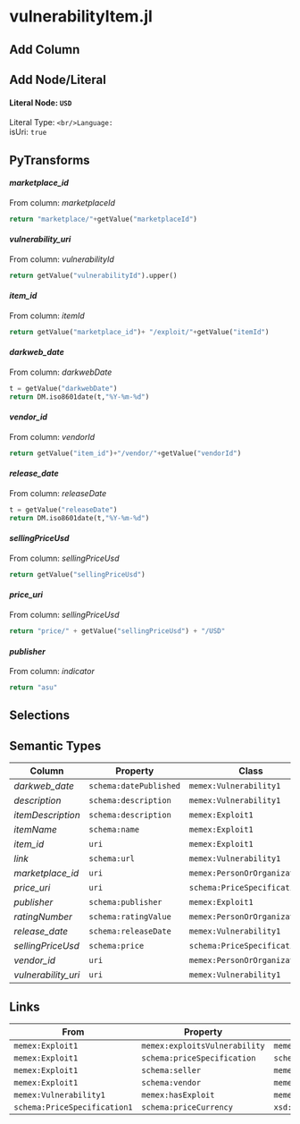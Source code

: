 # vulnerabilityItem.jl

## Add Column

## Add Node/Literal
#### Literal Node: `USD`
Literal Type: ``
<br/>Language: ``
<br/>isUri: `true`


## PyTransforms
#### _marketplace_id_
From column: _marketplaceId_
``` python
return "marketplace/"+getValue("marketplaceId")
```

#### _vulnerability_uri_
From column: _vulnerabilityId_
``` python
return getValue("vulnerabilityId").upper()
```

#### _item_id_
From column: _itemId_
``` python
return getValue("marketplace_id")+ "/exploit/"+getValue("itemId")
```

#### _darkweb_date_
From column: _darkwebDate_
``` python
t = getValue("darkwebDate")
return DM.iso8601date(t,"%Y-%m-%d")
```

#### _vendor_id_
From column: _vendorId_
``` python
return getValue("item_id")+"/vendor/"+getValue("vendorId")
```

#### _release_date_
From column: _releaseDate_
``` python
t = getValue("releaseDate")
return DM.iso8601date(t,"%Y-%m-%d")
```

#### _sellingPriceUsd_
From column: _sellingPriceUsd_
``` python
return getValue("sellingPriceUsd")
```

#### _price_uri_
From column: _sellingPriceUsd_
``` python
return "price/" + getValue("sellingPriceUsd") + "/USD"
```

#### _publisher_
From column: _indicator_
``` python
return "asu"
```


## Selections

## Semantic Types
| Column | Property | Class |
|  ----- | -------- | ----- |
| _darkweb_date_ | `schema:datePublished` | `memex:Vulnerability1`|
| _description_ | `schema:description` | `memex:Vulnerability1`|
| _itemDescription_ | `schema:description` | `memex:Exploit1`|
| _itemName_ | `schema:name` | `memex:Exploit1`|
| _item_id_ | `uri` | `memex:Exploit1`|
| _link_ | `schema:url` | `memex:Vulnerability1`|
| _marketplace_id_ | `uri` | `memex:PersonOrOrganization2`|
| _price_uri_ | `uri` | `schema:PriceSpecification1`|
| _publisher_ | `schema:publisher` | `memex:Exploit1`|
| _ratingNumber_ | `schema:ratingValue` | `memex:PersonOrOrganization1`|
| _release_date_ | `schema:releaseDate` | `memex:Vulnerability1`|
| _sellingPriceUsd_ | `schema:price` | `schema:PriceSpecification1`|
| _vendor_id_ | `uri` | `memex:PersonOrOrganization1`|
| _vulnerability_uri_ | `uri` | `memex:Vulnerability1`|


## Links
| From | Property | To |
|  --- | -------- | ---|
| `memex:Exploit1` | `memex:exploitsVulnerability` | `memex:Vulnerability1`|
| `memex:Exploit1` | `schema:priceSpecification` | `schema:PriceSpecification1`|
| `memex:Exploit1` | `schema:seller` | `memex:PersonOrOrganization2`|
| `memex:Exploit1` | `schema:vendor` | `memex:PersonOrOrganization1`|
| `memex:Vulnerability1` | `memex:hasExploit` | `memex:Exploit1`|
| `schema:PriceSpecification1` | `schema:priceCurrency` | `xsd:USD`|
